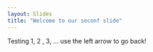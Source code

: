```yaml
---
layout: Slides
title: "Welcome to our seconf slide"
---
```

Testing 1, 2 , 3, ...
use the left arrow to go back!
